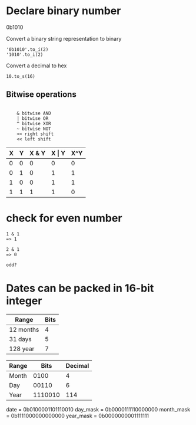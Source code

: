 # Declare binary number
0b1010

Convert a binary string representation to binary

```
'0b1010'.to_i(2)
'1010'.to_i(2)
```

Convert a decimal to hex
```
10.to_s(16)

```

## Bitwise operations

```

    & bitwise AND
    | bitwise OR
    ^ bitwise XOR
    ~ bitwise NOT
    >> right shift
    << left shift

```

| X   | Y   | X & Y | X \| Y | X^Y |
| --- | --- | ---   | ---    | --- |
| 0   | 0   | 0     | 0      | 0   |
| 0   | 1   | 0     | 1      | 1   |
| 1   | 0   | 0     | 1      | 1   |
| 1   | 1   | 1     | 1      | 0   |


# check for even number
```
1 & 1 
=> 1

2 & 1
=> 0

odd?
```

# Dates can be packed in 16-bit integer

| Range     | Bits |
|-----------|------|
| 12 months | 4    |
| 31 days   | 5    |
| 128 year  | 7    |



| Range | Bits    | Decimal |
| ----- | ------- | ------- |
| Month | 0100    | 4       |
| Day   | 00110   | 6       |
| Year  | 1110010 | 114     |

date = 0b0100001101110010
day_mask = 0b0000111110000000
month_mask = 0b1111000000000000
year_mask = 0b0000000001111111
